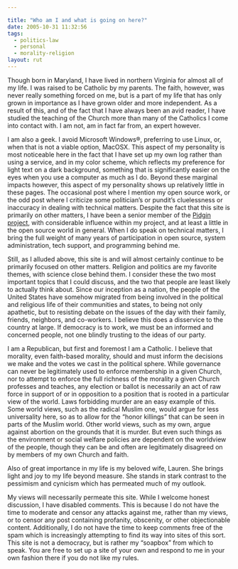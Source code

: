 ```yaml
---

title: "Who am I and what is going on here?"
date: 2005-10-31 11:32:56
tags:
  - politics-law
  - personal
  - morality-religion
layout: rut
---
```



Though born in Maryland, I have lived in northern Virginia for almost all of my life. I was raised to be Catholic by my parents. The faith, however, was never really something forced on me, but is a part of my life that has only grown in importance as I have grown older and more independent. As a result of this, and of the fact that I have always been an avid reader, I have studied the teaching of the Church more than many of the Catholics I come into contact with. I am not, am in fact far from, an expert however.

I am also a geek. I avoid Microsoft Windows®, preferring to use Linux, or, when that is not a viable option, MacOSX. This aspect of my personality is most noticeable here in the fact that I have set up my own log rather than using a service, and in my color scheme, which reflects my preference for light text on a dark background, something that is significantly easier on the eyes when you use a computer as much as I do. Beyond these marginal impacts however, this aspect of my personality shows up relatively little in these pages. The occasional post where I mention my open source work, or the odd post where I criticize some politician’s or pundit’s cluelessness or inaccuracy in dealing with technical matters. Despite the fact that this site is primarily on other matters, I have been a senior member of the [Pidgin project](http://www.pidgin.im), with considerable influence within my project, and at least a little in the open source world in general. When I do speak on technical matters, I bring the full weight of many years of participation in open source, system administration, tech support, and programming behind me.

Still, as I alluded above, this site is and will almost certainly continue to be primarily focused on other matters. Religion and politics are my favorite themes, with science close behind them. I consider these the two most important topics that I could discuss, and the two that people are least likely to actually think about. Since our inception as a nation, the people of the United States have somehow migrated from being involved in the political and religious life of their communities and states, to being not only apathetic, but to resisting debate on the issues of the day with their family, friends, neighbors, and co-workers. I believe this does a disservice to the country at large. If democracy is to work, we must be an informed and concerned people, not one blindly trusting to the ideas of our party.

I am a Republican, but first and foremost I am a Catholic. I believe that morality, even faith-based morality, should and must inform the decisions we make and the votes we cast in the political sphere. While governance can never be legitimately used to enforce membership in a given Church, nor to attempt to enforce the full richness of the morality a given Church professes and teaches, any election or ballot is necessarily an act of raw force in support of or in opposition to a position that is rooted in a particular view of the world. Laws forbidding murder are an easy example of this. Some world views, such as the radical Muslim one, would argue for less universality here, so as to allow for the “honor killings” that can be seen in parts of the Muslim world. Other world views, such as my own, argue against abortion on the grounds that it is murder. But even such things as the environment or social welfare policies are dependent on the worldview of the people, though they can be and often are legitimately disagreed on by members of my own Church and faith.

Also of great importance in my life is my beloved wife, Lauren. She brings light and joy to my life beyond measure. She stands in stark contrast to the pessimism and cynicism which has permeated much of my outlook.

My views will necessarily permeate this site. While I welcome honest discussion, I have disabled comments.  This is because I do not have the time to moderate and censor any attacks against me, rather than my views, or to censor any post containing profanity, obscenity, or other objectionable content. Additionally, I do not have the time to keep comments free of the spam which is increasingly attempting to find its way into sites of this sort. This site is not a democracy, but is rather my “soapbox” from which to speak. You are free to set up a site of your own and respond to me in your own fashion there if you do not like my rules.


